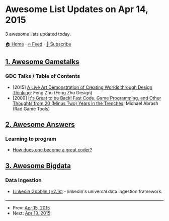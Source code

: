 # Awesome List Updates on Apr 14, 2015

3 awesome lists updated today.

[🏠 Home](/README.md) · [🔥 Feed](https://test.trackawesomelist.com/feed.xml) · [📮 Subscribe](https://trackawesomelist.us17.list-manage.com/subscribe?u=d2f0117aa829c83a63ec63c2f&id=36a103854c)



## [1. Awesome Gametalks](/content/hzoo/awesome-gametalks/README.md)

### GDC Talks / Table of Contents

*   \[2015] [A Live Art Demonstration of Creating Worlds through Design Thinking](http://gdcvault.com/play/1021752/): Feng Zhu (Feng Zhu Design)
*   \[2000] [It's Great to be Back! Fast Code, Game Programming, and Other Thoughts from 20 (Minus Two) Years in the Trenches](http://www.gdcvault.com/play/1016641/): Michael Abrash (Rad Game Tools)

## [2. Awesome Answers](/content/cyberglot/awesome-answers/README.md)

### Learning to program

*   [How does one become a great coder?](http://qr.ae/dQTYn)

## [3. Awesome Bigdata](/content/newTendermint/awesome-bigdata/README.md)

### Data Ingestion

*   [Linkedin Gobblin (⭐2.1k)](https://github.com/linkedin/gobblin) - linkedin's universal data ingestion framework.

---

- Prev: [Apr 15, 2015](/content/2015/04/15/README.md)
- Next: [Apr 13, 2015](/content/2015/04/13/README.md)